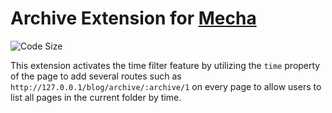 Archive Extension for [Mecha](https://github.com/mecha-cms/mecha)
=================================================================

![Code Size](https://img.shields.io/github/languages/code-size/mecha-cms/x.archive?color=%23444&style=for-the-badge)

This extension activates the time filter feature by utilizing the `time` property of the page to add several routes such
as `http://127.0.0.1/blog/archive/:archive/1` on every page to allow users to list all pages in the current folder by
time.
